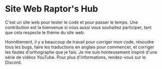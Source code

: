 # Site Web Raptor's Hub
C'est un site web pour tester le code et pour passer le temps. Une contribution est la bienvenue si vous aussi vous souhaitez participer, tant que cela respecte le thème du site web.

Honnêtement, il y a beaucoup de travail pour corriger mon code, résoudre tous les bugs, faire les traductions en anglais pour commencer, et corriger les fautes d'orthographe que je fais. Je me suis honteusement inspiré d'une série de vidéos YouTube. Pour plus d'informations, rendez-vous sur le Discord.
